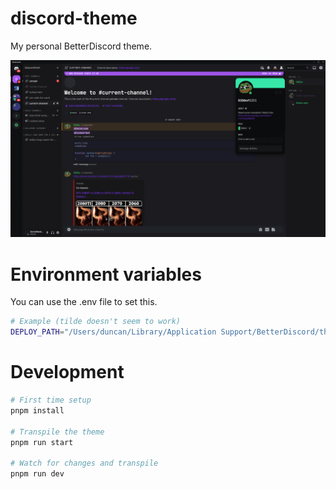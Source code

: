 # discord-theme

My personal BetterDiscord theme.

![img](./screenshot.png)

# Environment variables

You can use the .env file to set this.

```bash
# Example (tilde doesn't seem to work)
DEPLOY_PATH="/Users/duncan/Library/Application Support/BetterDiscord/themes"
```

# Development

```bash
# First time setup
pnpm install

# Transpile the theme
pnpm run start

# Watch for changes and transpile
pnpm run dev
```
